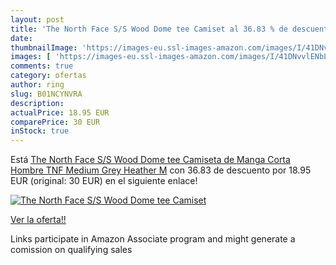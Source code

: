 ```yaml
---
layout: post
title: 'The North Face S/S Wood Dome tee Camiset al 36.83 % de descuento'
date: 
thumbnailImage: 'https://images-eu.ssl-images-amazon.com/images/I/41DNvvlENbL._SL200_.jpg'
images: [ 'https://images-eu.ssl-images-amazon.com/images/I/41DNvvlENbL._SL200_.jpg' ]
comments: true
category: ofertas
author: ring
slug: B01NCYNVRA
description:
actualPrice: 18.95 EUR
comparePrice: 30 EUR
inStock: true
---
```


Está [The North Face S/S Wood Dome tee Camiseta de Manga Corta  Hombre  TNF Medium Grey Heather  M](https://www.amazon.es/dp/B01NCYNVRA/?tag=tolees-21) con 36.83 de descuento por 18.95 EUR (original: 30 EUR) en el siguiente enlace!

[![The North Face S/S Wood Dome tee Camiset](https://images-eu.ssl-images-amazon.com/images/I/41DNvvlENbL._SL200_.jpg)](https://www.amazon.es/dp/B01NCYNVRA/?tag=tolees-21)

[Ver la oferta!!](https://www.amazon.es/dp/B01NCYNVRA/?tag=tolees-21)

Links participate in Amazon Associate program and might generate a comission on qualifying sales


